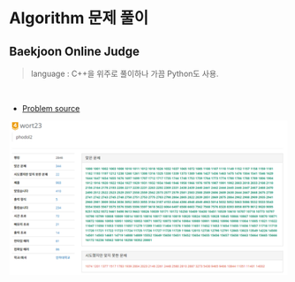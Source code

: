 <h1> Algorithm 문제 풀이</h1>

<h2> Baekjoon Online Judge</h2>
  
> language : C++을 위주로 풀이하나 가끔 Python도 사용.
<br>

- [Problem source](https://www.acmicpc.net "BaekJoon Online Judge")


![내가 해결한 문제](./이미지/2021-01-14.PNG)
